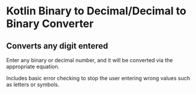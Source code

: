 # Kotlin Binary to Decimal/Decimal to Binary Converter
## Converts any digit entered

Enter any binary or decimal number, and it will be converted via the appropriate equation. 

Includes basic error checking to stop the user entering wrong values such as letters or symbols.
